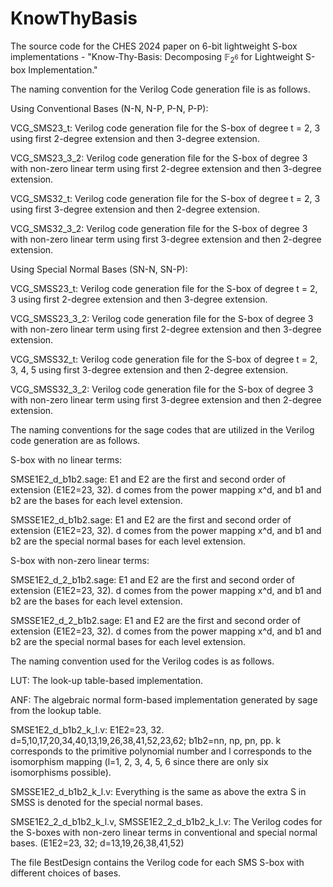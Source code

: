 # KnowThyBasis
The source code for the CHES 2024 paper on 6-bit lightweight S-box implementations - "Know-Thy-Basis: Decomposing $\mathbb{F}_{2^{6}}$ for Lightweight S-box Implementation."

The naming convention for the Verilog Code generation file is as follows.

Using Conventional Bases (N-N, N-P, P-N, P-P):

VCG_SMS23_t: Verilog code generation file for the S-box of degree t = 2, 3 using first 2-degree extension and then 3-degree extension.

VCG_SMS23_3_2: Verilog code generation file for the S-box of degree 3 with non-zero linear term using first 2-degree extension and then 3-degree extension.

VCG_SMS32_t: Verilog code generation file for the S-box of degree t = 2, 3 using first 3-degree extension and then 2-degree extension.

VCG_SMS32_3_2: Verilog code generation file for the S-box of degree 3 with non-zero linear term using first 3-degree extension and then 2-degree extension.

Using Special Normal Bases (SN-N, SN-P):

VCG_SMSS23_t: Verilog code generation file for the S-box of degree t = 2, 3 using first 2-degree extension and then 3-degree extension.

VCG_SMSS23_3_2: Verilog code generation file for the S-box of degree 3 with non-zero linear term using first 2-degree extension and then 3-degree extension.

VCG_SMSS32_t: Verilog code generation file for the S-box of degree t = 2, 3, 4, 5 using first 3-degree extension and then 2-degree extension.

VCG_SMSS32_3_2: Verilog code generation file for the S-box of degree 3 with non-zero linear term using first 3-degree extension and then 2-degree extension.

The naming conventions for the sage codes that are utilized in the Verilog code generation are as follows.

S-box with no linear terms:

  SMSE1E2_d_b1b2.sage: E1 and E2 are the first and second order of extension (E1E2=23, 32). d comes from the power mapping x^d, and b1 and b2 are the bases for each level extension.
  
  SMSSE1E2_d_b1b2.sage: E1 and E2 are the first and second order of extension (E1E2=23, 32). d comes from the power mapping x^d, and b1 and b2 are the special normal bases for each level extension.
  
S-box with non-zero linear terms:

  SMSE1E2_d_2_b1b2.sage: E1 and E2 are the first and second order of extension (E1E2=23, 32). d comes from the power mapping x^d, and b1 and b2 are the bases for each level extension.
  
  SMSSE1E2_d_2_b1b2.sage: E1 and E2 are the first and second order of extension (E1E2=23, 32). d comes from the power mapping x^d, and b1 and b2 are the special normal bases for each level extension.

The naming convention used for the Verilog codes is as follows.

LUT: The look-up table-based implementation.

ANF: The algebraic normal form-based implementation generated by sage from the lookup table.

SMSE1E2_d_b1b2_k_l.v: E1E2=23, 32. d=5,10,17,20,34,40,13,19,26,38,41,52,23,62; b1b2=nn, np, pn, pp. k corresponds to the primitive polynomial number and l corresponds to the isomorphism mapping (l=1, 2, 3, 4, 5, 6 since there are only six isomorphisms possible).

SMSSE1E2_d_b1b2_k_l.v: Everything is the same as above the extra S in SMSS is denoted for the special normal bases.

SMSE1E2_2_d_b1b2_k_l.v, SMSSE1E2_2_d_b1b2_k_l.v: The Verilog codes for the S-boxes with non-zero linear terms in conventional and special normal bases. (E1E2=23, 32; d=13,19,26,38,41,52)

The file BestDesign contains the Verilog code for each SMS S-box with different choices of bases. 
